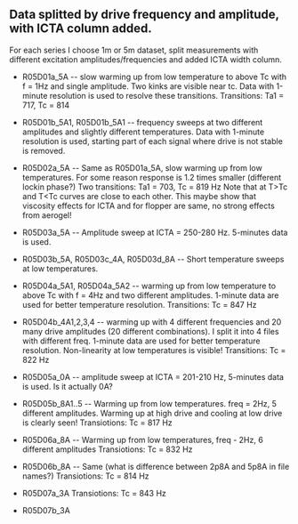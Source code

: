 ## Data splitted by drive frequency and amplitude, with ICTA column added.

For each series I choose 1m or 5m
dataset, split measurements with different excitation
amplitudes/frequencies and added ICTA width column.

* R05D01a_5A -- slow warming up from low temperature to above Tc with f =
1Hz and single amplitude. Two kinks are visible near tc. Data with
1-minute resolution is used to resolve these transitions.
Transitions: Ta1 = 717, Tc = 814

* R05D01b_5A1, R05D01b_5A1 -- frequency sweeps at two different amplitudes
and slightly different temperatures. Data with 1-minute resolution is used,
starting part of each signal where drive is not stable is removed.

* R05D02a_5A -- Same as R05D01a_5A, slow warming up from low temperatures.
For some reason response is 1.2 times smaller (different lockin phase?)
Two transitions: Ta1 = 703, Tc = 819 Hz
Note that at T>Tc and T<Tc curves are close to each other. This maybe show
that viscosity effects for ICTA and for flopper are same, no strong effects from
aerogel!

* R05D03a_5A -- Amplitude sweep at ICTA = 250-280 Hz. 5-minutes data is used.

* R05D03b_5A, R05D03c_4A, R05D03d_8A -- Short temperature sweeps at low temperatures.

* R05D04a_5A1, R05D04a_5A2 -- warming up from low temperature to
above Tc with f = 4Hz and two different amplitudes.
1-minute data are used for better temperature resolution.
Transitions: Tc = 847 Hz

* R05D04b_4A1,2,3,4 -- warming up with 4 different frequencies and 20 many drive
amplitudes (20 different combinations). I split it into 4 files with different freq.
1-minute data are used for better temperature resolution.
Non-linearity at low temperatures is visible!
Transitions: Tc = 822 Hz

* R05D05a_0A -- amplitude sweep at ICTA = 201-210 Hz, 5-minutes data is used.
Is it actually 0A?

* R05D05b_8A1..5 -- Warming up from low temperatures. freq = 2Hz, 5 different amplitudes.
Warming up at high drive and cooling at low drive is clearly seen!
Transiotions: Tc = 817 Hz

* R05D06a_8A -- Warming up from low temperatures, freq - 2Hz, 6 different amplitudes
Transiotions: Tc = 832 Hz

* R05D06b_8A -- Same (what is difference between 2p8A and 5p8A in file names?)
Transiotions: Tc = 814 Hz

* R05D07a_3A
Transiotions: Tc = 843 Hz

* R05D07b_3A

